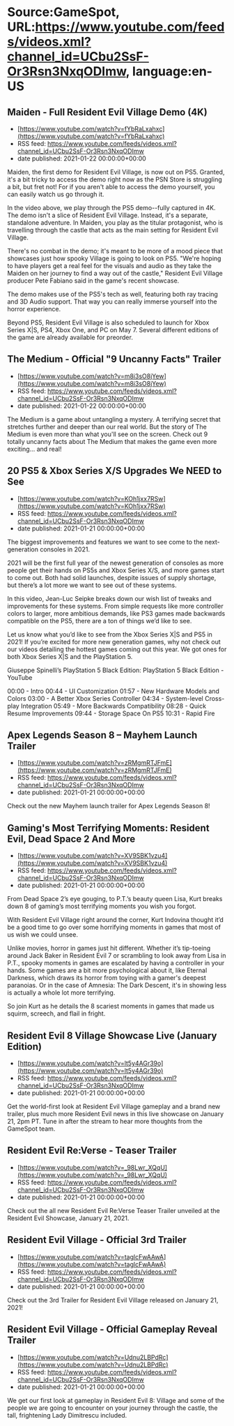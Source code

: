 # Source:GameSpot, URL:https://www.youtube.com/feeds/videos.xml?channel_id=UCbu2SsF-Or3Rsn3NxqODImw, language:en-US

## Maiden - Full Resident Evil Village Demo (4K)
 - [https://www.youtube.com/watch?v=fYbRaLxahxc](https://www.youtube.com/watch?v=fYbRaLxahxc)
 - RSS feed: https://www.youtube.com/feeds/videos.xml?channel_id=UCbu2SsF-Or3Rsn3NxqODImw
 - date published: 2021-01-22 00:00:00+00:00

Maiden, the first demo for Resident Evil Village, is now out on PS5. Granted, it's a bit tricky to access the demo right now as the PSN Store is struggling a bit, but fret not! For if you aren't able to access the demo yourself, you can easily watch us go through it. 

In the video above, we play through the PS5 demo--fully captured in 4K. The demo isn't a slice of Resident Evil Village. Instead, it's a separate, standalone adventure. In Maiden, you play as the titular protagonist, who is travelling through the castle that acts as the main setting for Resident Evil Village.

There's no combat in the demo; it's meant to be more of a mood piece that showcases just how spooky Village is going to look on PS5. "We're hoping to have players get a real feel for the visuals and audio as they take the Maiden on her journey to find a way out of the castle," Resident Evil Village producer Pete Fabiano said in the game's recent showcase.

The demo makes use of the PS5's tech as well, featuring both ray tracing and 3D Audio support. That way you can really immerse yourself into the horror experience. 

Beyond PS5, Resident Evil Village is also scheduled to launch for Xbox Series X|S, PS4, Xbox One, and PC on May 7. Several different editions of the game are already available for preorder.

## The Medium - Official "9 Uncanny Facts" Trailer
 - [https://www.youtube.com/watch?v=m8i3sO8jYew](https://www.youtube.com/watch?v=m8i3sO8jYew)
 - RSS feed: https://www.youtube.com/feeds/videos.xml?channel_id=UCbu2SsF-Or3Rsn3NxqODImw
 - date published: 2021-01-22 00:00:00+00:00

The Medium is a game about untangling a mystery. A terrifying secret that stretches further and deeper than our real world. But the story of The Medium is even more than what you'll see on the screen. Check out 9 totally uncanny facts about The Medium that makes the game even more exciting... and real!

## 20 PS5 & Xbox Series X/S Upgrades We NEED to See
 - [https://www.youtube.com/watch?v=KOh1jxx7RSw](https://www.youtube.com/watch?v=KOh1jxx7RSw)
 - RSS feed: https://www.youtube.com/feeds/videos.xml?channel_id=UCbu2SsF-Or3Rsn3NxqODImw
 - date published: 2021-01-21 00:00:00+00:00

The biggest improvements and features we want to see come to the next-generation consoles in 2021.

2021 will be the first full year of the newest generation of consoles as more people get their hands on PS5s and Xbox Series X/S, and more games start to come out. Both had solid launches, despite issues of supply shortage, but there’s a lot more we want to see out of these systems.

In this video, Jean-Luc Seipke breaks down our wish list of tweaks and improvements for these systems. From simple requests like more controller colors to larger, more ambitious demands, like PS3 games made backwards compatible on the PS5, there are a ton of things we’d like to see.

Let us know what you’d like to see from the Xbox Series X|S and PS5 in 2021! If you’re excited for more new generation games, why not check out our videos detailing the hottest games coming out this year. We got ones for both Xbox Series X|S and the PlayStation 5.

Giuseppe Spinelli’s PlayStation 5 Black Edition: PlayStation 5 Black Edition - YouTube

00:00 - Intro
00:44 - UI Customization
01:57 - New Hardware Models and Colors
03:00 - A Better Xbox Series Controller
04:34 - System-level Cross-play Integration
05:49 - More Backwards Compatibility
08:28 - Quick Resume Improvements
09:44 - Storage Space On PS5
10:31 - Rapid Fire

## Apex Legends Season 8 – Mayhem Launch Trailer
 - [https://www.youtube.com/watch?v=zRMgmRTJFmE](https://www.youtube.com/watch?v=zRMgmRTJFmE)
 - RSS feed: https://www.youtube.com/feeds/videos.xml?channel_id=UCbu2SsF-Or3Rsn3NxqODImw
 - date published: 2021-01-21 00:00:00+00:00

Check out the new Mayhem launch trailer for Apex Legends Season 8!

## Gaming's Most Terrifying Moments: Resident Evil, Dead Space 2 And More
 - [https://www.youtube.com/watch?v=XV9SBK1vzu4](https://www.youtube.com/watch?v=XV9SBK1vzu4)
 - RSS feed: https://www.youtube.com/feeds/videos.xml?channel_id=UCbu2SsF-Or3Rsn3NxqODImw
 - date published: 2021-01-21 00:00:00+00:00

From Dead Space 2’s eye gouging, to P.T.’s beauty queen Lisa, Kurt breaks down 8 of gaming’s most terrifying moments you wish you forgot.

With Resident Evil Village right around the corner, Kurt Indovina thought it’d be a good time to go over some horrifying moments in games that most of us wish we could unsee. 

Unlike movies, horror in games just hit different. Whether it’s tip-toeing around Jack Baker in Resident Evil 7 or scrambling to look away from Lisa in P.T., spooky moments in games are escalated by having a controller in your hands. Some games are a bit more psychological about it, like Eternal Darkness, which draws its horror from toying with a gamer's deepest paranoias. Or in the case of Amnesia: The Dark Descent, it's in showing less is actually a whole lot more terrifying.

So join Kurt as he details the 8 scariest moments in games that made us squirm, screech, and flail in fright.

## Resident Evil 8 Village Showcase Live (January Edition)
 - [https://www.youtube.com/watch?v=lt5y4AGr39o](https://www.youtube.com/watch?v=lt5y4AGr39o)
 - RSS feed: https://www.youtube.com/feeds/videos.xml?channel_id=UCbu2SsF-Or3Rsn3NxqODImw
 - date published: 2021-01-21 00:00:00+00:00

Get the world-first look at Resident Evil Village gameplay and a brand new trailer, plus much more Resident Evil news in this live showcase on January 21, 2pm PT. Tune in after the stream to hear more thoughts from the GameSpot team.

## Resident Evil Re:Verse - Teaser Trailer
 - [https://www.youtube.com/watch?v=_98Lwr_XQqU](https://www.youtube.com/watch?v=_98Lwr_XQqU)
 - RSS feed: https://www.youtube.com/feeds/videos.xml?channel_id=UCbu2SsF-Or3Rsn3NxqODImw
 - date published: 2021-01-21 00:00:00+00:00

Check out the all new Resident Evil Re:Verse Teaser Trailer unveiled at the Resident Evil Showcase, January 21, 2021.

## Resident Evil Village - Official 3rd Trailer
 - [https://www.youtube.com/watch?v=taglcFwAAwA](https://www.youtube.com/watch?v=taglcFwAAwA)
 - RSS feed: https://www.youtube.com/feeds/videos.xml?channel_id=UCbu2SsF-Or3Rsn3NxqODImw
 - date published: 2021-01-21 00:00:00+00:00

Check out the 3rd Trailer for Resident Evil Village released on January 21, 2021!

## Resident Evil Village - Official Gameplay Reveal Trailer
 - [https://www.youtube.com/watch?v=Udnu2LBPdRc](https://www.youtube.com/watch?v=Udnu2LBPdRc)
 - RSS feed: https://www.youtube.com/feeds/videos.xml?channel_id=UCbu2SsF-Or3Rsn3NxqODImw
 - date published: 2021-01-21 00:00:00+00:00

We get our first look at gameplay in Resident Evil 8: Village and some of the people we are going to encounter on your journey through the castle, the tall, frightening Lady Dimitrescu included.

